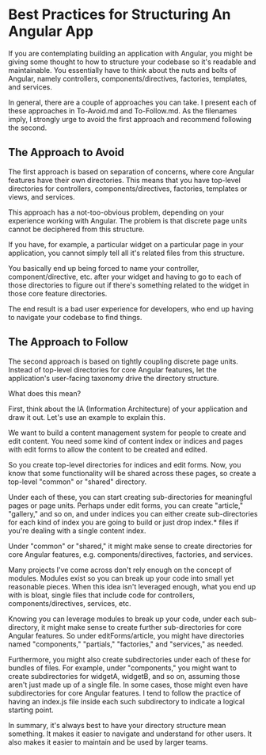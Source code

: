 # Best Practices for Structuring An Angular App

If you are contemplating building an application with Angular, you might be giving some thought to how to structure your codebase so it's readable and maintainable. You essentially have to think about the nuts and bolts of Angular, namely controllers, components/directives, factories, templates, and services.

In general, there are a couple of approaches you can take. I present each of these approaches in To-Avoid.md and To-Follow.md. As the filenames imply, I strongly urge to avoid the first approach and recommend following the second.

## The Approach to Avoid

The first approach is based on separation of concerns, where core Angular features have their own directories. This means that you have top-level directories for controllers, components/directives, factories, templates or views, and services.

This approach has a not-too-obvious problem, depending on your experience working with Angular. The problem is that discrete page units cannot be deciphered from this structure. 

If you have, for example, a particular widget on a particular page in your application, you cannot simply tell all it's related files from this structure. 

You basically end up being forced to name your controller, component/directive, etc. after your widget and having to go to each of those directories to figure out if there's something related to the widget in those core feature directories. 

The end result is a bad user experience for developers, who end up having to navigate your codebase to find things.

## The Approach to Follow

The second approach is based on tightly coupling discrete page units. Instead of top-level directories for core Angular features, let the application's user-facing taxonomy drive the directory structure.

What does this mean?

First, think about the IA (Information Architecture) of your application and draw it out. Let's use an example to explain this. 

We want to build a content management system for people to create and edit content. You need some kind of content index or indices and pages with edit forms to allow the content to be created and edited.

So you create top-level directories for indices and edit forms. Now, you know that some functionality will be shared across these pages, so create a top-level "common" or "shared" directory.

Under each of these, you can start creating sub-directories for meaningful pages or page units. Perhaps under edit forms, you can create "article," "gallery," and so on, and under indices you can either create sub-directories for each kind of index you are going to build or just drop index.* files if you're dealing with a single content index.

Under "common" or "shared," it might make sense to create directories for core Angular features, e.g. components/directives, factories, and services. 

Many projects I've come across don't rely enough on the concept of modules. Modules exist so you can break up your code into small yet reasonable pieces. When this idea isn't leveraged enough, what you end up with is bloat, single files that include code for controllers, components/directives, services, etc.

Knowing you can leverage modules to break up your code, under each sub-directory, it might make sense to create further sub-directories for core Angular features. So under editForms/article, you might have directories named "components," "partials," "factories," and "services," as needed.

Furthermore, you might also create subdirectories under each of these for bundles of files. For example, under "components," you might want to create subdirectories for widgetA, widgetB, and so on, assuming those aren't just made up of a single file. In some cases, those might even have subdirectories for core Angular features. I tend to follow the practice of having an index.js file inside each such subdirectory to indicate a logical starting point.

In summary, it's always best to have your directory structure mean something. It makes it easier to navigate and understand for other users. It also makes it easier to maintain and be used by larger teams.
